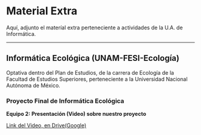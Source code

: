 # Material Extra

Aquí, adjunto el materíal extra perteneciente a actividades de la U.A. de Informática.

----------------------------------------
## Informática Ecológica (UNAM-FESI-Ecología)

Optativa dentro del Plan de Estudios, de la carrera de Ecología de la Facultad de Estudios Superiores, perteneciente a la Universidad Nacional Autónoma de México.

### Proyecto Final de Informática Ecológica

**Equipo 2: Presentación (Video) sobre nuestro proyecto**

[Link del Video, en Drive(Google)](https://drive.google.com/file/d/1otA8IppfmlKNI166wr74ZRUgmpyaXe6x/view?usp=sharing)


